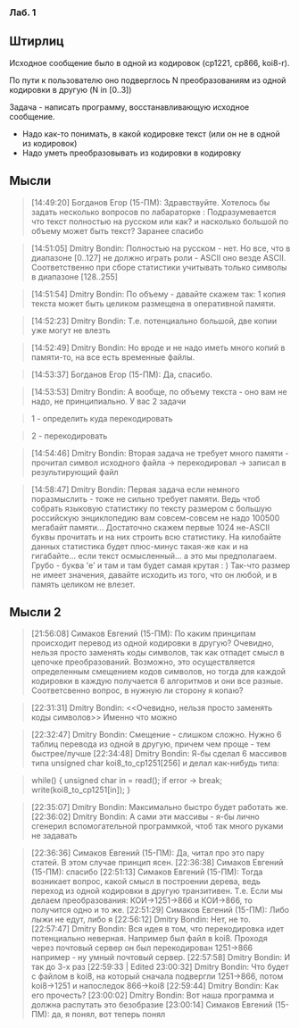 ### Лаб. 1

## Штирлиц

Исходное сообщение было в одной из кодировок (cp1221, cp866, koi8-r).

По пути к пользователю оно подверглось N преобразованиям из одной кодировки в другую (N in [0..3])

Задача - написать программу, восстанавливающую исходное сообщение.

- Надо как-то понимать, в какой кодировке текст (или он не в одной из кодировок)
- Надо уметь преобразовывать из кодировки в кодировку

## Мысли

> [14:49:20] Богданов Егор (15-ПМ): Здравствуйте. Хотелось бы задать несколько вопросов по лабараторке : Подразумевается что текст полностью на русском  или как?
> и насколько большой по объему может быть текст?
> Заранее спасибо

> [14:51:05] Dmitry Bondin: Полностью на русском - нет. Но все, что в диапазоне [0..127] не должно играть роли - ASCII оно везде ASCII.
> Соответственно при сборе статистики учитывать только символы в диапазоне [128..255]

> [14:51:54] Dmitry Bondin: По объему - давайте скажем так: 1 копия текста может быть целиком размещена в оперативной памяти.

> [14:52:23] Dmitry Bondin: Т.е. потенциально большой, две копии уже могут не влезть

> [14:52:49] Dmitry Bondin: Но вроде и не надо иметь много копий в памяти-то, на все есть временные файлы.

> [14:53:37] Богданов Егор (15-ПМ): Да, спасибо.

> [14:53:53] Dmitry Bondin: А вообще, по объему текста - оно вам не надо, не принципиально. У вас 2 задачи

> 1 - определить куда перекодировать

> 2 - перекодировать

> [14:54:46] Dmitry Bondin: Вторая задача не требует много памяти - прочитал символ исходного файла -> перекодировал -> записал в результирующий файл

> [14:58:47] Dmitry Bondin: Первая задача если немного поразмыслить - тоже не сильно требует памяти. Ведь чтоб собрать языковую статистику по тексту размером с большую российскую энциклопедию вам совсем-совсем не надо 100500 мегабайт памяти... Достаточно скажем первые 1024 не-ASCII буквы прочитать и на них строить всю статистику. На килобайте данных статистика будет плюс-минус такая-же как и на гигабайте... если текст осмысленный... а это мы предполагаем. Грубо - буква 'е' и там и там будет самая крутая : ) Так-что размер не имеет значения, давайте исходить из того, что он любой, и в память целиком не влезет.

## Мысли 2

> [21:56:08] Симаков Евгений (15-ПМ): По каким принципам происходит перевод из одной кодировки в другую? Очевидно, нельзя просто заменять коды символов, так как отпадет смысл в цепочке преобразований. Возможно, это осуществляется определенным смещением кодов символов, но тогда для каждой кодировки в каждую получается 6 алгоритмов и они все разные. Соответсвенно вопрос, в нужную ли сторону я копаю?

> [22:31:31] Dmitry Bondin: <<Очевидно, нельзя просто заменять коды символов>>
>   Именно что можно

> [22:32:47] Dmitry Bondin: Смещение - слишком сложно. Нужно 6 таблиц перевода из одной в другую, причем чем проще - тем быстрее/лучше
> [22:34:48] Dmitry Bondin: Я-бы сделал 6 массивов типа unsigned char koi8_to_cp1251[256] и делал как-нибудь типа:

> while() {
>   unsigned char in = read();
>   if error -> break;
>   write(koi8_to_cp1251[in]);
> }

> [22:35:07] Dmitry Bondin: Максимально быстро будет работать же.
> [22:36:02] Dmitry Bondin: А сами эти массивы - я-бы лично сгенерил вспомогательной программкой, чтоб так много руками не задавать

> [22:36:36] Симаков Евгений (15-ПМ): Да, читал про это пару статей. В этом случае принцип ясен.
> [22:36:38] Симаков Евгений (15-ПМ): спасибо
> [22:51:13] Симаков Евгений (15-ПМ): Тогда возникает вопрос, какой смысл в построении дерева, ведь переход из одной кодировки в другую транзитивен. Т.е. Если мы делаем преобразования: КОИ->1251->866  и КОИ->866, то получится одно и то же.
> [22:51:29] Симаков Евгений (15-ПМ): Либо лыжи не едут, либо я
> [22:56:12] Dmitry Bondin: Нет, не то.
> [22:57:47] Dmitry Bondin: Вся идея в том, что перекодировка идет потенциально неверная. Например был файл в koi8. Проходя через почтовый сервер он был перекодирован 1251->866 например - ну умный почтовый сервер.
> [22:57:58] Dmitry Bondin: И так до 3-х раз
> [22:59:33 | Edited 23:00:32] Dmitry Bondin: Что будет с файлом в koi8, на который сначала подвергли 1251->866, потом koi8->1251 и напоследок 866->koi8
> [22:59:44] Dmitry Bondin: Как его прочесть?
> [23:00:02] Dmitry Bondin: Вот наша программа и должна распутать это безобразие
> [23:00:14] Симаков Евгений (15-ПМ): да, я понял, вот теперь понял
